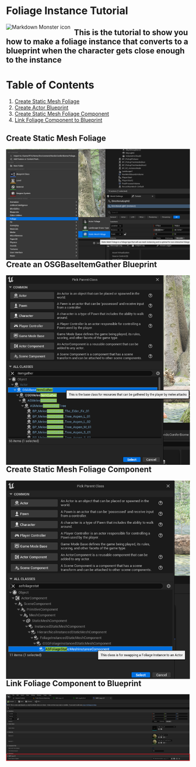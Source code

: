 # Foliage Instance Tutorial

<img src="header.png"
     alt="Markdown Monster icon"
     style="float: left; margin-right: 10px;" />
     
## This is the tutorial to show you how to make a foliage instance that converts to a blueprint when the character gets close enough to the instance

# Table of Contents
1. [Create Static Mesh Foliage](#Create-Static-Mesh-Foliage)
2. [Create Actor Blueprint](#Create-Actor-Blueprint)
3. [Create Static Mesh Foliage Component](#Create-Static-Mesh-Foliage-Component)
4. [Link Foliage Component to Blueprint](#Link-Foliage-Component-to-Blueprint)


## Create Static Mesh Foliage
<img src="CreateFoliage.png"
     alt="Markdown Monster icon"
     style="float: left; margin-right: 10px;" />

## Create an OSGBaseItemGather Blueprint
<img src="CreateActor.png"
     alt="Markdown Monster icon"
     style="float: left; margin-right: 10px;" />
     

## Create Static Mesh Foliage Component
<img src="FoliageComponent.png"
     alt="Markdown Monster icon"
     style="float: left; margin-right: 10px;" />

## Link Foliage Component to Blueprint
<img src="LinkComponentToBlueprint.png"
     alt="Markdown Monster icon"
     style="float: left; margin-right: 10px;" />
